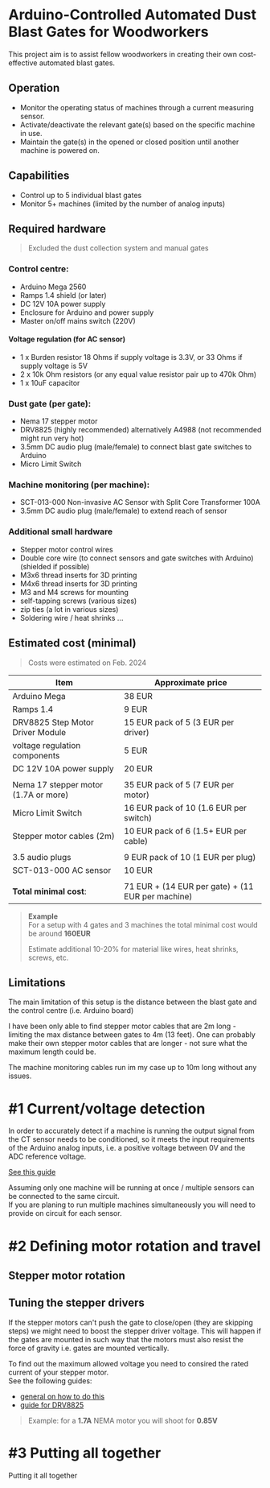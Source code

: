 # Arduino-Controlled Automated Dust Blast Gates for Woodworkers

This project aim is to assist fellow woodworkers in creating their own cost-effective automated blast gates.

## Operation

- Monitor the operating status of machines through a current measuring sensor.
- Activate/deactivate the relevant gate(s) based on the specific machine in use.
- Maintain the gate(s) in the opened or closed position until another machine is powered on.

## Capabilities

- Control up to 5 individual blast gates
- Monitor 5+ machines (limited by the number of analog inputs)

## Required hardware

> Excluded the dust collection system and manual gates

### Control centre:

- Arduino Mega 2560
- Ramps 1.4 shield (or later)
- DC 12V 10A power supply
- Enclosure for Arduino and power supply
- Master on/off mains switch (220V)

#### Voltage regulation (for AC sensor)

- 1 x Burden resistor 18 Ohms if supply voltage is 3.3V, or 33 Ohms if supply voltage is 5V
- 2 x 10k Ohm resistors (or any equal value resistor pair up to 470k Ohm)
- 1 x 10uF capacitor

### Dust gate (per gate):

- Nema 17 stepper motor
- DRV8825 (highly recommended) alternatively A4988 (not recommended might run very hot)
- 3.5mm DC audio plug (male/female) to connect blast gate switches to Arduino
- Micro Limit Switch

### Machine monitoring (per machine):

- SCT-013-000 Non-invasive AC Sensor with Split Core Transformer 100A
- 3.5mm DC audio plug (male/female) to extend reach of sensor

### Additional small hardware
- Stepper motor control wires
- Double core wire (to connect sensors and gate switches with Arduino) (shielded if possible)
- M3x6 thread inserts for 3D printing
- M4x6 thread inserts for 3D printing
- M3 and M4 screws for mounting
- self-tapping screws (various sizes)
- zip ties (a lot in various sizes)
- Soldering wire / heat shrinks ...

## Estimated cost (minimal)

> Costs were estimated on Feb. 2024

| Item                                 | Approximate price                                 |
|--------------------------------------|---------------------------------------------------|
| Arduino Mega                         | 38 EUR                                            |
| Ramps 1.4                            | 9 EUR                                             | 
| DRV8825 Step Motor Driver Module     | 15 EUR pack of 5 (3 EUR per driver)               |
| voltage regulation components        | 5 EUR                                             |
| DC 12V 10A power supply              | 20 EUR                                            |
|                                      |                                                   |
| Nema 17 stepper motor (1.7A or more) | 35 EUR pack of 5 (7 EUR per motor)                |
| Micro Limit Switch                   | 16 EUR pack of 10 (1.6 EUR per switch)            |
| Stepper motor cables (2m)            | 10 EUR pack of 6 (1.5+ EUR per cable)             |
|                                      |                                                   |
| 3.5 audio plugs                      | 9 EUR pack of 10 (1 EUR per plug)                 |
| SCT-013-000 AC sensor                | 10 EUR                                            |
|                                      |                                                   |
| **Total minimal cost**:              | 71 EUR + (14 EUR per gate) + (11 EUR per machine) |

> **Example**  
> For a setup with 4 gates and 3 machines the total minimal cost would be around **160EUR**
>
> Estimate additional 10-20% for material like wires, heat shrinks, screws, etc.

## Limitations

The main limitation of this setup is the distance between the blast gate and the control centre (i.e. Arduino board)

I have been only able to find stepper motor cables that are 2m long - limiting the max distance between gates to 4m (13
feet). One can probably make their own stepper motor cables that are longer - not sure what the maximum length could be.

The machine monitoring cables run im my case up to 10m long without any issues.

# #1 Current/voltage detection
In order to accurately detect if a machine is running the output signal from the CT sensor needs to be conditioned, so it 
meets the input requirements of the Arduino analog inputs, i.e. a positive voltage between 0V and the ADC reference voltage.

[See this guide](https://docs.openenergymonitor.org/electricity-monitoring/ct-sensors/how-to-build-an-arduino-energy-monitor-measuring-current-only.html)

Assuming only one machine will be running at once / multiple sensors can be connected to the same circuit.   
If you are planing to run multiple machines simultaneously you will need to provide on circuit for each sensor.

# #2 Defining motor rotation and travel
## Stepper motor rotation

## Tuning the stepper drivers
If the stepper motors can't push the gate to close/open (they are skipping steps) we might need to boost the stepper driver voltage.
This will happen if the gates are mounted in such way that the motors must also resist the force of gravity i.e. gates are mounted vertically.

To find out the maximum allowed voltage you need to consired the rated current of your stepper motor.  
See the following guides:
- [general on how to do this](https://www.youtube.com/watch?v=BV-ouxhZamI)  
- [guide for DRV8825](https://lastminuteengineers.com/drv8825-stepper-motor-driver-arduino-tutorial/)

> Example: for a **1.7A** NEMA motor you will shoot for **0.85V** 

# #3 Putting all together 
Putting it all together